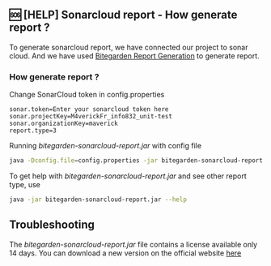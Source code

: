 ## 🆘 [HELP] Sonarcloud report - How generate report ?

To generate sonarcloud report, we have connected our project to sonar cloud.
And we have used [Bitegarden Report Generation](https://www.bitegarden.com/sonarcloud-report) to generate report.

### How generate report ?

Change SonarCloud token in config.properties
```
sonar.token=Enter your sonarcloud token here
sonar.projectKey=M4verickFr_info832_unit-test
sonar.organizationKey=maverick
report.type=3
```

Running *bitegarden-sonarcloud-report.jar* with config file
```sh
java -Dconfig.file=config.properties -jar bitegarden-sonarcloud-report.jar
```

To get help with *bitegarden-sonarcloud-report.jar* and see other report type, use
```sh 
java -jar bitegarden-sonarcloud-report.jar --help
```

## Troubleshooting

The *bitegarden-sonarcloud-report.jar* file contains a license available only 14 days.
You can download a new version on the official website  [here](https://www.bitegarden.com/sonarcloud-report)
